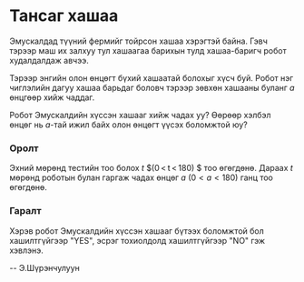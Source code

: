 Тансаг хашаа
============
Эмускалдад түүний фермийг тойрсон хашаа хэрэгтэй байна. Гэвч тэрээр маш их
залхуу тул хашаагаа барихын тулд хашаа-баригч робот худалдалдаж авчээ.

Тэрээр энгийн олон өнцөгт бүхий хашаатай болохыг хүсч буй. Робот нэг чиглэлийн
дагуу хашаа барьдаг боловч тэрээр зөвхөн хашааны буланг $a$ өнцгөөр хийж чаддаг.

Робот Эмускалдийн хүссэн хашааг хийж чадах уу? Өөрөөр хэлбэл өнцөг нь $a$-тай
ижил байх олон өнцөгт үүсэх боломжтой юу?


### Оролт
Эхний мөрөнд тестийн тоо болох $t$ $(0 < t < 180) $ тоо өгөгдөнө. Дараах $t$
мөрөнд роботын булан гаргаж чадах өнцөг $a$ $(0 < a < 180)$ ганц тоо өгөгдөнө.


### Гаралт
Хэрэв робот Эмускалдийн хүссэн хашааг бүтээх боломжтой бол хашилтгүйгээр "YES",
эсрэг тохиолдолд хашилтгүйгээр "NO" гэж хэвлэнэ.

-- Э.Шүрэнчулуун
